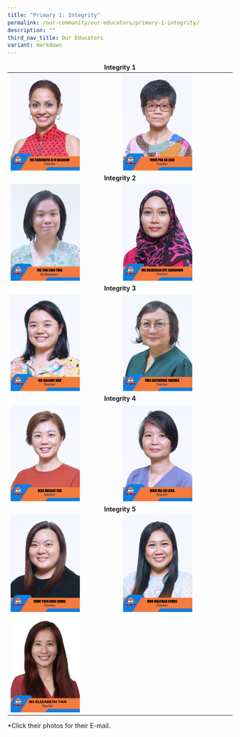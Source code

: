 ```yaml
---
title: "Primary 1: Integrity"
permalink: /our-community/our-educators/primary-1-integrity/
description: ""
third_nav_title: Our Educators
variant: markdown
---
```

<table>
<thead>
  <tr>
		<td colspan="2"><center><b>Integrity 1</b></center></td>
  </tr>
</thead>
<tbody>
  <tr>
    <td><a href="mailto: chrisnita_baliram@moe.edu.sg"><img src="/images/Teaching%20Staff/2023_ms%20chrisnita%20d_o%20baliram.jpg" style="width:65%"></a></td>
    <td><a href="mailto: peh_ah_lian@moe.edu.sg"><img src="/images/Teaching%20Staff/2023_mdm%20peh%20ah%20lian.jpg" style="width:65%"></a></td>
  </tr>
  <tr>
    <td colspan="2"><center><b>Integrity 2</b></center></td>
  </tr>
  <tr>
    <td><a href="mailto: toh_xiao_ting@moe.edu.sg"><img src="/images/Teaching%20Staff/ms%20toh%20xiao%20ting.jpg" style="width:65%"></a></td>
    <td><a href="mailto: shamsiah_samsudin@moe.edu.sg"><img src="/images/Teaching%20Staff/2023_ms%20shamsiah%20bte%20samsudin.jpg" style="width:65%"></a></td>
  </tr>
  <tr>
    <td colspan="2"><center><b>Integrity 3</b></center></td>
  </tr>
  <tr>
    <td><a href="mailto: koh_wee_cheng_valarie@moe.edu.sg"><img src="/images/Teaching%20Staff/2023_ms%20valarie%20koh.jpg" style="width:65%"></a></td>
    <td><a href="mailto: katherine_cheong@moe.edu.sg"><img src="/images/Teaching%20Staff/2023_mrs%20katherine%20cheong.jpg" style="width:65%"></a></td>
  </tr>
  <tr>
    <td colspan="2"><center><b>Integrity 4</b></center></td>
  </tr>
  <tr>
    <td><a href="mailto: tan_maggie@moe.edu.sg"><img src="/images/Teaching%20Staff/2023_mrs%20maggie%20tan.jpg" style="width:65%"></a></td>
    <td><a href="mailto: ma_lai_leng@moe.edu.sg"><img src="/images/Teaching%20Staff/2023_mdm%20ma%20lai%20leng.jpg" style="width:65%"></a></td>
  </tr>
  <tr>
    <td colspan="2"><center><b>Integrity 5</b></center></td>
  </tr>
  <tr>
    <td><a href="mailto: yuen_hooi_shing@moe.edu.sg"><img src="/images/Teaching%20Staff/2023_mdm%20yuen%20hooi%20shing.jpg" style="width:65%"></a></td>
    <td><a href="mailto: siti_wazirah_daud@moe.edu.sg"><img src="/images/Teaching%20Staff/2023_mrs%20wazirah%20covas.jpg" style="width:65%"></a></td>
  </tr>
	<tr>
		<td><a href="mailto: Tan_Pei_Ming_Elizabeth@moe.edu.sg"><img src="/images/Teaching%20Staff/2023_ms%20elizabeth%20tan.jpg" style="width:65%"></a></td>
	</tr>
</tbody>
</table>

*Click their photos for their E-mail.